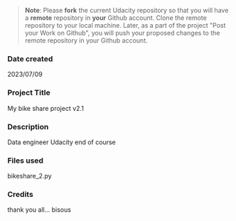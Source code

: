 >**Note**: Please **fork** the current Udacity repository so that you will have a **remote** repository in **your** Github account. Clone the remote repository to your local machine. Later, as a part of the project "Post your Work on Github", you will push your proposed changes to the remote repository in your Github account.

### Date created
2023/07/09 

### Project Title
My bike share project v2.1

### Description
Data engineer Udacity end of course

### Files used
bikeshare_2.py

### Credits
thank you all... bisous

